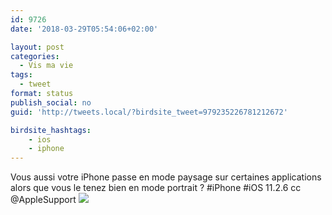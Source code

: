 ```yaml
---
id: 9726
date: '2018-03-29T05:54:06+02:00'

layout: post
categories:
  - Vis ma vie
tags:
  - tweet
format: status
publish_social: no
guid: 'http://tweets.local/?birdsite_tweet=979235226781212672'

birdsite_hashtags:
    - ios
    - iphone
---
```


Vous aussi votre iPhone passe en mode paysage sur certaines applications alors que vous le tenez bien en mode portrait ? #iPhone #iOS 11.2.6 cc @AppleSupport ![](http://tweets.local/wp-content/uploads/twitter-archive/tweets_media/979235226781212672-DZbxPjYW4AA3H4p.jpg)